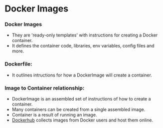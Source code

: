 # Docker Images



### Docker Images
- They are 'ready-only templates' with instructions for creating a Docker container.
- It defines the container code, libraries, env variables, config files and more.


### Dockerfile:
- It outlines intructions for how a DockerImage will create a container.


### Image to Container relationship:
- DockerImage is an assembled set of instructions of how to create a container.
- Many containers can be created from a single assembled image.
- Container is a result of running an image.
- [Dockerhub](https://hub.docker.com/) collects images from Docker users and host them online.
